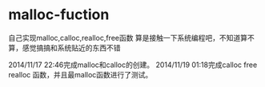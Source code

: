malloc-fuction
==============

自己实现malloc,calloc,realloc,free函数
算是接触一下系统编程吧，不知道算不算，感觉搞搞和系统贴近的东西不错

2014/11/17 22:46完成malloc和calloc的创建。
2014/11/19 01:18完成calloc free realloc 函数，并且最malloc函数进行了测试。
